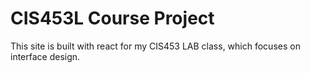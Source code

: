 # CIS453L Course Project
This site is built with react for my CIS453 LAB class, which focuses on interface design.
